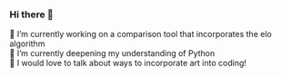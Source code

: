 ### Hi there 👋

  🔭 I’m currently working on a comparison tool that incorporates the elo algorithm <br />
  🌱 I’m currently deepening my understanding of Python <br />
  💬 I would love to talk about ways to incorporate art into coding!